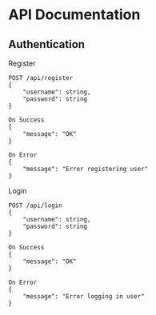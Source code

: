 # API Documentation

## Authentication 

Register
```
POST /api/register
{
    "username": string,
    "password": string
}

On Success
{
    "message": "OK"
}

On Error 
{
    "message": "Error registering user"
}
```

Login
```
POST /api/login
{
    "username": string,
    "password": string
}

On Success
{
    "message": "OK"
}

On Error 
{
    "message": "Error logging in user"
}
```
